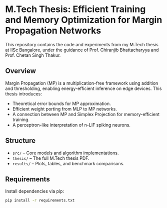 # M.Tech Thesis: Efficient Training and Memory Optimization for Margin Propagation Networks

This repository contains the code and experiments from my M.Tech thesis at IISc Bangalore, under the guidance of Prof. Chiranjib Bhattacharyya and Prof. Chetan Singh Thakur.

## Overview

Margin Propagation (MP) is a multiplication-free framework using addition and thresholding, enabling energy-efficient inference on edge devices. This thesis introduces:
- Theoretical error bounds for MP approximation.
- Efficient weight porting from MLP to MP networks.
- A connection between MP and Simplex Projection for memory-efficient training.
- A perceptron-like interpretation of n-LIF spiking neurons.

## Structure

- `src/` – Core models and algorithm implementations.
- `thesis/` – The full M.Tech thesis PDF.
- `results/` – Plots, tables, and benchmark comparisons.

## Requirements

Install dependencies via pip:

```bash
pip install -r requirements.txt
